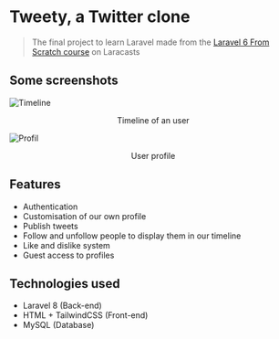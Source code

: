 # Tweety, a Twitter clone

> The final project to learn Laravel made from the [Laravel 6 From Scratch course](https://laracasts.com/series/laravel-6-from-scratch) on Laracasts

## Some screenshots

![Timeline](https://i.imgur.com/1HwvtVD.png)
<p style="text-align: center">Timeline of an user</p>

![Profil](https://i.imgur.com/LwzQ5QF.png)
<p style="text-align: center">User profile</p>

## Features

- Authentication
- Customisation of our own profile
- Publish tweets
- Follow and unfollow people to display them in our timeline
- Like and dislike system
- Guest access to profiles

## Technologies used
- Laravel 8 (Back-end)
- HTML + TailwindCSS (Front-end)
- MySQL (Database)

